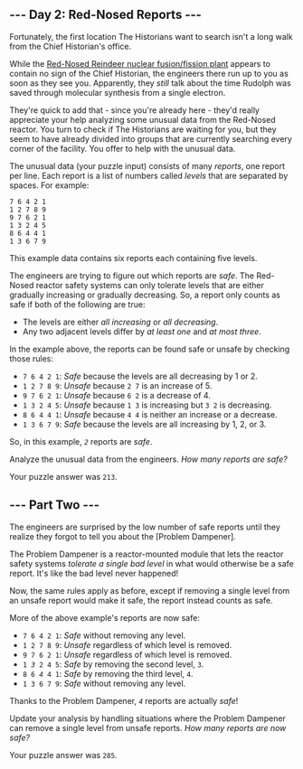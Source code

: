 ## \-\-- Day 2: Red-Nosed Reports \-\--

Fortunately, the first location The Historians want to search isn\'t a
long walk from the Chief Historian\'s office.

While the [Red-Nosed Reindeer nuclear fusion/fission
plant](/2015/day/19) appears to contain no sign of the Chief Historian,
the engineers there run up to you as soon as they see you. Apparently,
they *still* talk about the time Rudolph was saved through molecular
synthesis from a single electron.

They\'re quick to add that - since you\'re already here - they\'d really
appreciate your help analyzing some unusual data from the Red-Nosed
reactor. You turn to check if The Historians are waiting for you, but
they seem to have already divided into groups that are currently
searching every corner of the facility. You offer to help with the
unusual data.

The unusual data (your puzzle input) consists of many *reports*, one
report per line. Each report is a list of numbers called *levels* that
are separated by spaces. For example:

    7 6 4 2 1
    1 2 7 8 9
    9 7 6 2 1
    1 3 2 4 5
    8 6 4 4 1
    1 3 6 7 9

This example data contains six reports each containing five levels.

The engineers are trying to figure out which reports are *safe*. The
Red-Nosed reactor safety systems can only tolerate levels that are
either gradually increasing or gradually decreasing. So, a report only
counts as safe if both of the following are true:

-   The levels are either *all increasing* or *all decreasing*.
-   Any two adjacent levels differ by *at least one* and *at most
    three*.

In the example above, the reports can be found safe or unsafe by
checking those rules:

-   `7 6 4 2 1`: *Safe* because the levels are all decreasing by 1 or 2.
-   `1 2 7 8 9`: *Unsafe* because `2 7` is an increase of 5.
-   `9 7 6 2 1`: *Unsafe* because `6 2` is a decrease of 4.
-   `1 3 2 4 5`: *Unsafe* because `1 3` is increasing but `3 2` is
    decreasing.
-   `8 6 4 4 1`: *Unsafe* because `4 4` is neither an increase or a
    decrease.
-   `1 3 6 7 9`: *Safe* because the levels are all increasing by 1, 2,
    or 3.

So, in this example, *`2`* reports are *safe*.

Analyze the unusual data from the engineers. *How many reports are
safe?*

Your puzzle answer was `213`.

## \-\-- Part Two \-\-- 

The engineers are surprised by the low number of safe reports until they
realize they forgot to tell you about the [Problem
Dampener].

The Problem Dampener is a reactor-mounted module that lets the reactor
safety systems *tolerate a single bad level* in what would otherwise be
a safe report. It\'s like the bad level never happened!

Now, the same rules apply as before, except if removing a single level
from an unsafe report would make it safe, the report instead counts as
safe.

More of the above example\'s reports are now safe:

-   `7 6 4 2 1`: *Safe* without removing any level.
-   `1 2 7 8 9`: *Unsafe* regardless of which level is removed.
-   `9 7 6 2 1`: *Unsafe* regardless of which level is removed.
-   `1 `*`3`*` 2 4 5`: *Safe* by removing the second level, `3`.
-   `8 6 `*`4`*` 4 1`: *Safe* by removing the third level, `4`.
-   `1 3 6 7 9`: *Safe* without removing any level.

Thanks to the Problem Dampener, *`4`* reports are actually *safe*!

Update your analysis by handling situations where the Problem Dampener
can remove a single level from unsafe reports. *How many reports are now
safe?*

Your puzzle answer was `285`.

